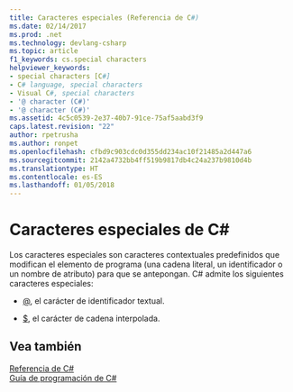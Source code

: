 ```yaml
---
title: Caracteres especiales (Referencia de C#)
ms.date: 02/14/2017
ms.prod: .net
ms.technology: devlang-csharp
ms.topic: article
f1_keywords: cs.special characters
helpviewer_keywords:
- special characters [C#]
- C# language, special characters
- Visual C#, special characters
- '@ character (C#)'
- '@ character (C#)'
ms.assetid: 4c5c0539-2e37-40b7-91ce-75af5aabd3f9
caps.latest.revision: "22"
author: rpetrusha
ms.author: ronpet
ms.openlocfilehash: cfbd9c903cdc0d355dd234ac10f21485a2d447a6
ms.sourcegitcommit: 2142a4732bb4ff519b9817db4c24a237b9810d4b
ms.translationtype: HT
ms.contentlocale: es-ES
ms.lasthandoff: 01/05/2018
---
```

# <a name="c-special-characters"></a>Caracteres especiales de C#

Los caracteres especiales son caracteres contextuales predefinidos que modifican el elemento de programa (una cadena literal, un identificador o un nombre de atributo) para que se antepongan. C# admite los siguientes caracteres especiales: 

- [@](../../../csharp/language-reference/tokens/verbatim.md), el carácter de identificador textual. 

- [$](../../../csharp/language-reference/tokens/interpolated.md), el carácter de cadena interpolada.

## <a name="see-also"></a>Vea también  
 [Referencia de C#](../../../csharp/language-reference/index.md)  
 [Guía de programación de C#](../../../csharp/programming-guide/index.md)

